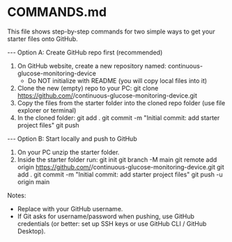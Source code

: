 # COMMANDS.md

This file shows step-by-step commands for two simple ways to get your starter files onto GitHub.

--- Option A: Create GitHub repo first (recommended)
1. On GitHub website, create a new repository named: continuous-glucose-monitoring-device
   - Do NOT initialize with README (you will copy local files into it)
2. Clone the new (empty) repo to your PC:
   git clone https://github.com/<your-username>/continuous-glucose-monitoring-device.git
3. Copy the files from the starter folder into the cloned repo folder (use file explorer or terminal)
4. In the cloned folder:
   git add .
   git commit -m "Initial commit: add starter project files"
   git push

--- Option B: Start locally and push to GitHub
1. On your PC unzip the starter folder.
2. Inside the starter folder run:
   git init
   git branch -M main
   git remote add origin https://github.com/<your-username>/continuous-glucose-monitoring-device.git
   git add .
   git commit -m "Initial commit: add starter project files"
   git push -u origin main

Notes:
- Replace <your-username> with your GitHub username.
- If Git asks for username/password when pushing, use GitHub credentials (or better: set up SSH keys or use GitHub CLI / GitHub Desktop).
